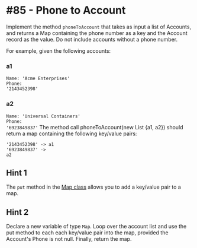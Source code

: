 # #85 - Phone to Account

Implement the method <code>phoneToAccount</code> that takes as input a list of Accounts, and returns a Map containing the phone number as a key and the Account record as the value. Do not include accounts without a phone number.

For example, given the following accounts:

### a1
<code>Name: 'Acme Enterprises'</code></br>
<code>Phone: '2143452398'</code>

### a2
<code>Name: 'Universal Containers'</code></br>
<code>Phone: '6923849837'</code>
The method call phoneToAccount(new List {a1, a2}) should return a map containing the following key/value pairs:

<code>'2143452398' -> a1</code></br>
<code>'6923849837' -> a2</code>

## Hint 1
The <code>put</code> method in the [Map class](https://developer.salesforce.com/docs/atlas.en-us.apexref.meta/apexref/apex_methods_system_map.htm) allows you to add a key/value pair to a map.

## Hint 2
Declare a new variable of type <code>Map</code>. Loop over the account list and use the put method to each each key/value pair into the map, provided the Account's Phone is not null. Finally, return the map.